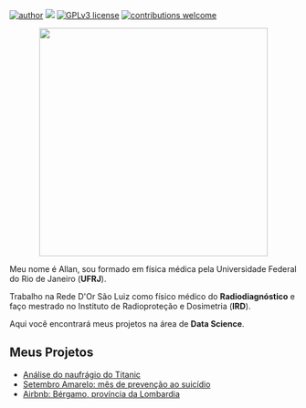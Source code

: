 [![author](https://img.shields.io/badge/author-Allan-red.svg)](https://www.linkedin.com/in/allan-h-rocha/) [![](https://img.shields.io/badge/python-3.7+-blue.svg)](https://www.python.org/downloads/release/python-365/) [![GPLv3 license](https://img.shields.io/badge/License-GPLv3-blue.svg)](http://perso.crans.org/besson/LICENSE.html) [![contributions welcome](https://img.shields.io/badge/contributions-welcome-brightgreen.svg?style=flat)](https://github.com/AllanRocha28/Data-Science)

<p align="center">
  <img src="https://img.freepik.com/fotos-gratis/fundo-abstrato-com-design-baixo-poli_1048-8478.jpg?w=740&t=st=1647891468~exp=1647892068~hmac=63343ae9bb8eeead67049989b88e6abff35dccc246c69b64eeb8501413f9391e"height=400px >
</p>

Meu nome é Allan, sou formado em física médica pela Universidade Federal do Rio de Janeiro (**UFRJ**).

Trabalho na Rede D'Or São Luiz como físico médico do **Radiodiagnóstico** e faço mestrado no Instituto de Radioproteção e Dosimetria (**IRD**).

Aqui você encontrará meus projetos na área de **Data Science**.

## Meus Projetos

* [Análise do naufrágio do Titanic](https://corta.link/9sDdA)
* [Setembro Amarelo: mês de prevenção ao suicídio](https://github.com/AllanRocha28/Data-Science/blob/main/Setembro_Amarelo_an%C3%A1lise_do_Brasil_e_do_mundo.ipynb)
* [Airbnb: Bérgamo, província da Lombardia](https://github.com/AllanRocha28/Data-Science/blob/main/Analisando_os_Dados_do_Airbnb_Bergamo.ipynb)
